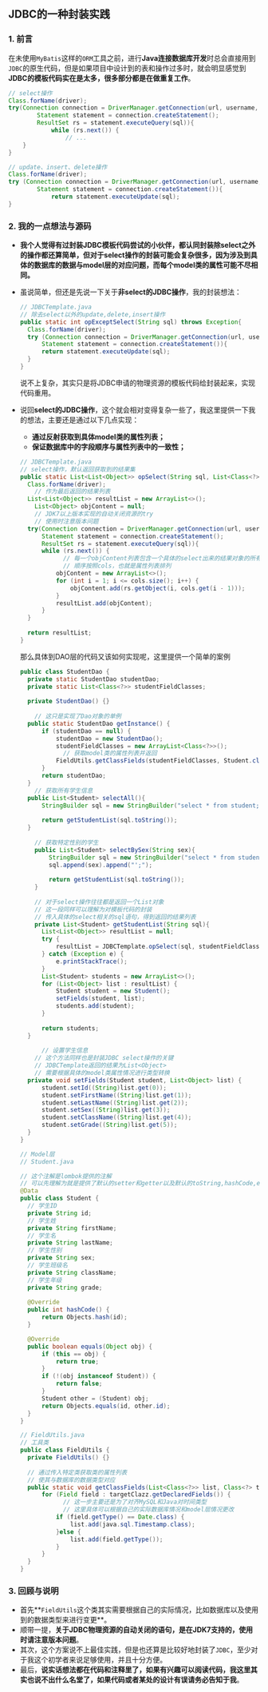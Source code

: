 ## JDBC的一种封装实践

### 1. 前言

在未使用`MyBatis`这样的`ORM`工具之前，进行**Java连接数据库开发**时总会直接用到`JDBC`的原生代码，但是如果项目中设计到的表和操作过多时，就会明显感觉到**JDBC的模板代码实在是太多，很多部分都是在做重复工作**。

```java
// select操作
Class.forName(driver);
try(Connection connection = DriverManager.getConnection(url, username, password);
		Statement statement = connection.createStatement();
		ResultSet rs = statement.executeQuery(sql)){
			while (rs.next()) {
				// ...
	}
}

// update、insert、delete操作
Class.forName(driver);
try (Connection connection = DriverManager.getConnection(url, username, password);
		Statement statement = connection.createStatement()){
			return statement.executeUpdate(sql);
}
```





### 2. 我的一点想法与源码

- **我个人觉得有过封装JDBC模板代码尝试的小伙伴，都认同封装除select之外的操作都还算简单，但对于select操作的封装可能会复杂很多，因为涉及到具体的数据库的数据与model层的对应问题，而每个model类的属性可能不尽相同。**

- 虽说简单，但还是先说一下关于**非select的JDBC操作**，我的封装想法：

  ```java
  // JDBCTemplate.java
  // 除去select以外的update,delete,insert操作
  public static int opExceptSelect(String sql) throws Exception{
  	Class.forName(driver);
  	try (Connection connection = DriverManager.getConnection(url, username, password);
  		Statement statement = connection.createStatement()){
  		return statement.executeUpdate(sql);
  	} 
  }
  ```

  说不上复杂，其实只是将JDBC申请的物理资源的模板代码给封装起来，实现代码重用。



- 说回**select的JDBC操作**，这个就会相对变得复杂一些了，我这里提供一下我的想法，主要还是通过以下几点实现：

  - **通过反射获取到具体model类的属性列表；**
  - **保证数据库中的字段顺序与属性列表中的一致性；**

  ```java
  // JDBCTemplate.java
  // select操作，默认返回获取到的结果集
  public static List<List<Object>> opSelect(String sql, List<Class<?>> cols) throws Exception{
  	Class.forName(driver);
      // 作为最后返回的结果列表
  	List<List<Object>> resultList = new ArrayList<>();
      List<Object> objContent = null;
      // JDK7以上版本实现的自动关闭资源的try
      // 使用时注意版本问题
  	try(Connection connection = DriverManager.getConnection(url, username, password);
  		Statement statement = connection.createStatement();
  		ResultSet rs = statement.executeQuery(sql)){
  		while (rs.next()) {
              // 每一个objContent列表包含一个具体的select出来的结果对象的所有字段数据
              // 顺序按照cols，也就是属性列表排列
  			objContent = new ArrayList<>();
  			for (int i = 1; i <= cols.size(); i++) {
  				objContent.add(rs.getObject(i, cols.get(i - 1)));
  			}
  			resultList.add(objContent);
  		}
  	}
  		
  	return resultList;
  }
  ```

  那么具体到DAO层的代码又该如何实现呢，这里提供一个简单的案例

  ```java
  public class StudentDao {
  	private static StudentDao studentDao;
  	private static List<Class<?>> studentFieldClasses;
  	
  	private StudentDao() {}
  	
      // 这只是实现了Dao对象的单例
  	public static StudentDao getInstance() {
  		if (studentDao == null) {
  			studentDao = new StudentDao();
  			studentFieldClasses = new ArrayList<Class<?>>();
              // 获取model类的属性列表并返回
  			FieldUtils.getClassFields(studentFieldClasses, Student.class);
  		}
  		return studentDao;
  	}
      // 获取所有学生信息
  	public List<Student> selectAll(){
  		StringBuilder sql = new StringBuilder("select * from student;");
  	
  		return getStudentList(sql.toString());
  	}
      
      // 获取特定性别的学生
      public List<Student> selectBySex(String sex){
          StringBuilder sql = new StringBuilder("select * from student where sex='");
          sql.append(sex).append("';");
          
          return getStudentList(sql.toString());
      }
      
      // 对于select操作往往都是返回一个List对象
      // 这一段同样可以理解为对模板代码的封装
      // 传入具体的select相关的sql语句，得到返回的结果列表
      private List<Student> getStudentList(String sql){
  		List<List<Object>> resultList = null;
  		try {
  			resultList = JDBCTemplate.opSelect(sql, studentFieldClasses);
  		} catch (Exception e) {
  			e.printStackTrace();
  		}
  		List<Student> students = new ArrayList<>();
  		for (List<Object> list : resultList) {
  			Student student = new Student();
  			setFields(student, list);
  			students.add(student);
  		}
  		
  		return students;
  	}
      
    	// 设置学生信息
      // 这个方法同样也是封装JDBC select操作的关键
      // JDBCTemplate返回的结果为List<Object>
      // 需要根据具体的model类属性情况进行类型转换
  	private void setFields(Student student, List<Object> list) {
  		student.setId((String)list.get(0));
  		student.setFirstName((String)list.get(1));
  		student.setLastName((String)list.get(2));
  		student.setSex((String)list.get(3));
  		student.setClassName((String)list.get(4));
  		student.setGrade((String)list.get(5));
  	}
  }
  ```

  ```java
  // Model层
  // Student.java
  
  // 这个注解是lombok提供的注解
  // 可以先理解为就是提供了默认的setter和getter以及默认的toString,hashCode,equals方法
  @Data
  public class Student {
  	// 学生ID
  	private String id;
  	// 学生姓
  	private String firstName;
  	// 学生名
  	private String lastName;
  	// 学生性别
  	private String sex;
  	// 学生班级名
  	private String className;
  	// 学生年级
  	private String grade;
  	
  	@Override
  	public int hashCode() {
  		return Objects.hash(id);
  	}
  
  	@Override
  	public boolean equals(Object obj) {
  		if (this == obj) {
  			return true;
  		}
  		if (!(obj instanceof Student)) {
  			return false;
  		}
  		Student other = (Student) obj;
  		return Objects.equals(id, other.id);
  	}
  }
  ```

  ```java
  // FieldUtils.java
  // 工具类
  public class FieldUtils {
  	private FieldUtils() {}
  	
  	// 通过传入特定类获取类的属性列表
  	// 使其与数据库的数据类型对应
  	public static void getClassFields(List<Class<?>> list, Class<?> targetClazz) {
  		for (Field field : targetClazz.getDeclaredFields()) {
              // 这一步主要还是为了对齐MySQL和Java对时间类型
              // 这里具体可以根据自己的实际数据库情况和model层情况更改
  			if (field.getType() == Date.class) {
  				list.add(java.sql.Timestamp.class);
  			}else {
  				list.add(field.getType());
  			}
  		}
  	}
  }
  ```

  

  

### 3. 回顾与说明

- 首先**`FieldUtils`这个类其实需要根据自己的实际情况，比如数据库以及使用到的数据类型来进行变更**。
- 顺带一提，**关于JDBC物理资源的自动关闭的语句，是在JDK7支持的，使用时请注意版本问题**。
- 其次，这个方案说不上最佳实践，但是也还算是比较好地封装了`JDBC`，至少对于我这个初学者来说足够使用，并且十分方便。
- 最后，**说实话想法都在代码和注释里了，如果有兴趣可以阅读代码，我这里其实也说不出什么名堂了，如果代码或者某处的设计有误请务必告知于我**。